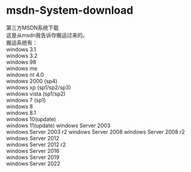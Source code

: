 # msdn-System-download
第三方MSDN系统下载  
这是从msdn我告诉你搬运过来的。   
搬运系统有：  
windows 3.1  
windows 3.2  
windows 98  
windows me  
windows nt 4.0  
windows 2000  (sp4)  
windows xp (sp1/sp2/sp3)  
windows vista  (sp1/sp2)  
windows 7  (sp1)  
windows 8  
windows 8.1  
windows 10(update)  
windows 11(update) 
windows Server 2003  
windows Server 2003 r2 
windows Server 2008
windows Server 2008 r2  
windows Server 2012  
windows Server 2012 r2  
windows Server 2016  
windows Server 2019  
windows Server 2022


